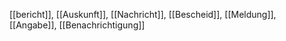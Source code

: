 [[bericht]], [[Auskunft]], [[Nachricht]], [[Bescheid]], [[Meldung]], [[Angabe]], [[Benachrichtigung]]